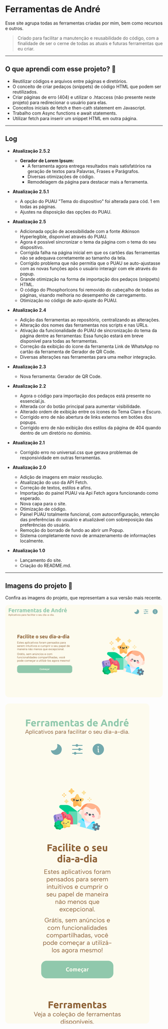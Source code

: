 # Ferramentas de André
Esse site agrupa todas as ferramentas criadas por mim, bem como recursos e outros.

> Criado para facilitar a manutenção e reusabilidade do código, com a finalidade de ser o cerne de todas as atuais e futuras ferramentas que eu criar.

- - - 

## O que aprendi com esse projeto? 🎯
- Reutilizar códigos e arquivos entre páginas e diretórios.
- O conceito de criar pedaços (snippets) de código HTML que podem ser reutilizados.
- Criar páginas de erro (404) e utilizar o .htaccess (não presente neste projeto) para redirecionar o usuário para elas.
- Conceitos iniciais de fetch e then-cath statement em Javascript.
- Trabalho com Async functions e await statements.
- Utilizar fetch para inserir um snippet HTML em outra página.

- - - 

## Log
- **Atualização 2.5.2**
    - **Gerador de Lorem Ipsum:**
        - A ferramenta agora entrega resultados mais satisfatórios na geração de textos para Palavras, Frases e Parágrafos.
        - Diversas otimizações de código.
        - Remodelagem da página para destacar mais a ferramenta.

- **Atualização 2.5.1**
    - A opção do PUAU "Tema do dispositivo" foi alterada para cód. 1 em todas as páginas.
    - Ajustes na disposição das opções do PUAU.

- **Atualização 2.5**
    - Adicionada opção de acessibilidade com a fonte Atkinson Hyperlegible, disponível através do PUAU.
    - Agora é possível sincronizar o tema da página com o tema do seu dispositivo.
    - Corrigida falha na página inicial em que os cartões das ferramentas não se adequava corretamente ao tamanho da tela.
    - Corrigido problema que não permitia que o PUAU se auto-ajustasse com as novas funções após o usuário interagir com ele através do popup.
    - Grande otimização na forma de importação dos pedaços (snippets) HTML.
    - O código do PhosphorIcons foi removido do cabeçalho de todas as páginas, visando melhoria no desempenho de carregamento.
    - Otimização no código de auto-ajuste do PUAU.

- **Atualização 2.4**
    - Adição das ferramentas ao repositório, centralizando as alterações.
    - Alteração dos nomes das ferramentas nos scripts e nas URLs. 
    - Ativação da funcionalidade do PUAU de sincronização do tema da página dentre as ferramentas: Essa função estará em breve disponível para todas as ferramentas.
    - Correção da exibição do ícone da ferramenta Link de WhatsApp no cartão da ferramenta de Gerador de QR Code.
    - Diversas alterações nas ferramentas para uma melhor integração.

- **Atualização 2.3**
    - Nova ferramenta: Gerador de QR Code.

- **Atualização 2.2**
    - Agora o código para importação dos pedaços está presente no essencial.js.
    - Alterada cor do botão principal para aumentar visibilidade.
    - Alterado ordem de exibição entre os ícones do Tema Claro e Escuro.
    - Corrigido erro de não abertura de links externos em botões dos popups.
    - Corrigido erro de não exibição dos estilos da página de 404 quando dentro de um diretório no domínio.
    

- **Atualização 2.1**
    - Corrigido erro no universal.css que gerava problemas de responsividade em outras ferramentas.

- **Atualização 2.0**
    - Adição de imagens em maior resolução.
    - Atualização do uso da API Fetch.
    - Correção de textos, estilos e afins.
    - Importação do painel PUAU via Api Fetch agora funcionando como esperado.
    - Nova capa para o site.
    - Otimização de código.
    - Painel PUAU totalmente funcional, com autoconfiguração, retenção das preferências do usuário e atualizável com sobreposição das preferências do usuário.
    - Remoção do borrado de fundo ao abrir um Popup.
    - Sistema completamente novo de armazenamento de informações localmente.

- **Atualização 1.0**
    - Lançamento do site.
    - Criação do README.md.

- - -

## Imagens do projeto 📸
Confira as imagens do projeto, que representam a sua versão mais recente.

<img src="imagens/site_computador.png" style="border-radius: 12px;">
<br><br>
<img src="imagens/site_telefone.png" style="border-radius: 12px;">
